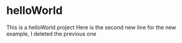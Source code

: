 # helloWorld
This is a helloWorld project
Here is the second new line for the new example, I deleted the previous one
